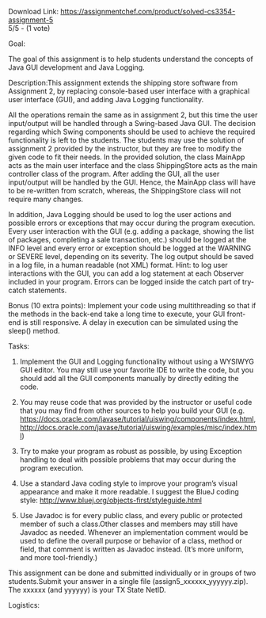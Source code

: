 Download Link: https://assignmentchef.com/product/solved-cs3354-assignment-5
<br>
5/5 - (1 vote)

<span style="font-family: -apple-system, BlinkMacSystemFont, 'Segoe UI', Roboto, Oxygen-Sans, Ubuntu, Cantarell, 'Helvetica Neue', sans-serif;">Goal:</span>

The goal of this assignment is to help students understand the concepts of Java GUI development and Java Logging.

Description:This assignment extends the shipping store software from Assignment 2, by replacing console-based user interface with a graphical user interface (GUI), and adding Java Logging functionality.

All the operations remain the same as in assignment 2, but this time the user input/output will be handled through a Swing-based Java GUI. The decision regarding which Swing components should be used to achieve the required functionality is left to the students. The students may use the solution of assignment 2 provided by the instructor, but they are free to modify the given code to fit their needs. In the provided solution, the class MainApp acts as the main user interface and the class ShippingStore acts as the main controller class of the program. After adding the GUI, all the user input/output will be handled by the GUI. Hence, the MainApp class will have to be re-written from scratch, whereas, the ShippingStore class will not require many changes.

In addition, Java Logging should be used to log the user actions and possible errors or exceptions that may occur during the program execution. Every user interaction with the GUI (e.g. adding a package, showing the list of packages, completing a sale transaction, etc.) should be logged at the INFO level and every error or exception should be logged at the WARNING or SEVERE level, depending on its severity. The log output should be saved in a log file, in a human readable (not XML) format. Hint: to log user interactions with the GUI, you can add a log statement at each Observer included in your program. Errors can be logged inside the catch part of try-catch statements.

Bonus (10 extra points): Implement your code using multithreading so that if the methods in the back-end take a long time to execute, your GUI front-end is still responsive. A delay in execution can be simulated using the sleep() method.

Tasks:

1. Implement the GUI and Logging functionality without using a WYSIWYG GUI editor. You may still use your favorite IDE to write the code, but you should add all the GUI components manually by directly editing the code.

2. You may reuse code that was provided by the instructor or useful code that you may find from other sources to help you build your GUI (e.g. https://docs.oracle.com/javase/tutorial/uiswing/components/index.html, http://docs.oracle.com/javase/tutorial/uiswing/examples/misc/index.html)

3. Try to make your program as robust as possible, by using Exception handling to deal with possible problems that may occur during the program execution.

4. Use a standard Java coding style to improve your program’s visual appearance and make it more readable. I suggest the BlueJ coding style: http://www.bluej.org/objects-first/styleguide.html

5. Use Javadoc is for every public class, and every public or protected member of such a class.Other classes and members may still have Javadoc as needed. Whenever an implementation comment would be used to define the overall purpose or behavior of a class, method or field, that comment is written as Javadoc instead. (It’s more uniform, and more tool-friendly.)

This assignment can be done and submitted individually or in groups of two students.Submit your answer in a single file (assign5_xxxxxx_yyyyyy.zip). The xxxxxx (and yyyyyy) is your TX State NetID.

Logistics: